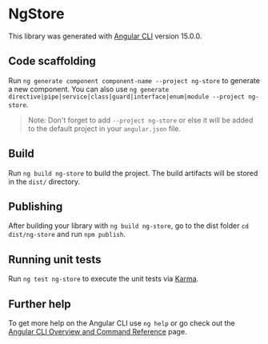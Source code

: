 # NgStore

This library was generated with [Angular CLI](https://github.com/angular/angular-cli) version 15.0.0.

## Code scaffolding

Run `ng generate component component-name --project ng-store` to generate a new component. You can also use `ng generate directive|pipe|service|class|guard|interface|enum|module --project ng-store`.
> Note: Don't forget to add `--project ng-store` or else it will be added to the default project in your `angular.json` file. 

## Build

Run `ng build ng-store` to build the project. The build artifacts will be stored in the `dist/` directory.

## Publishing

After building your library with `ng build ng-store`, go to the dist folder `cd dist/ng-store` and run `npm publish`.

## Running unit tests

Run `ng test ng-store` to execute the unit tests via [Karma](https://karma-runner.github.io).

## Further help

To get more help on the Angular CLI use `ng help` or go check out the [Angular CLI Overview and Command Reference](https://angular.io/cli) page.
